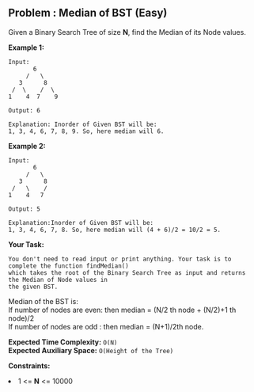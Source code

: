 ## Problem : Median of BST (Easy)
Given a Binary Search Tree of size **N**, find the Median of its Node values.

**Example 1:**
```
Input:
       6
     /   \
   3      8   
 /  \    /  \
1    4  7    9

Output: 6

Explanation: Inorder of Given BST will be:
1, 3, 4, 6, 7, 8, 9. So, here median will 6.

```

**Example 2:**
```
Input:
       6
     /   \
   3      8   
 /   \    /   
1    4   7   

Output: 5

Explanation:Inorder of Given BST will be:
1, 3, 4, 6, 7, 8. So, here median will (4 + 6)/2 = 10/2 = 5.
```

**Your Task:**
```
You don't need to read input or print anything. Your task is to complete the function findMedian() 
which takes the root of the Binary Search Tree as input and returns the Median of Node values in 
the given BST.
```

Median of the BST is:<br>
If number of nodes are even: then median = (N/2 th node + (N/2)+1 th node)/2<br>
If number of nodes are odd : then median = (N+1)/2th node.

**Expected Time Complexity:** ```O(N)```<br>
**Expected Auxiliary Space:** ```O(Height of the Tree)```

**Constraints:**
<li>1 <= <b>N</b> <= 10000</li>
